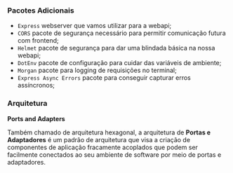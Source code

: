 ### Pacotes Adicionais

- `Express` webserver que vamos utilizar para a webapi;
- `CORS` pacote de segurança necessário para permitir comunicação futura com frontend;
- `Helmet` pacote de segurança para dar uma blindada básica na nossa webapi;
- `DotEnv` pacote de configuração para cuidar das variáveis de ambiente;
- `Morgan` pacote para logging de requisições no terminal;
- `Express Async Errors` pacote para conseguir capturar erros assíncronos;

### Arquitetura

**Ports and Adapters**

Também chamado de arquitetura hexagonal, a arquitetura de **Portas e Adaptadores** é um padrão de arquitetura que visa a criação de componentes de aplicação fracamente acoplados que podem ser facilmente conectados ao seu ambiente de software por meio de portas e adaptadores.
